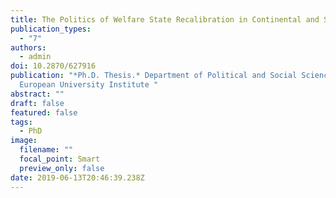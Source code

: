 ```yaml
---
title: The Politics of Welfare State Recalibration in Continental and Southern Europe
publication_types:
  - "7"
authors:
  - admin
doi: 10.2870/627916
publication: "*Ph.D. Thesis.* Department of Political and Social Sciences,
  European University Institute "
abstract: ""
draft: false
featured: false
tags:
  - PhD
image:
  filename: ""
  focal_point: Smart
  preview_only: false
date: 2019-06-13T20:46:39.238Z
---
```

